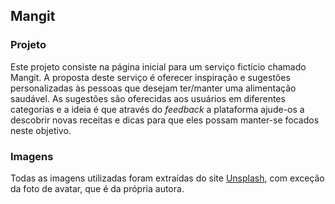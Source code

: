 ## Mangit

### Projeto
Este projeto consiste na página inicial para um serviço fictício chamado Mangit. A proposta deste serviço é oferecer inspiração e sugestões personalizadas às pessoas que desejam ter/manter uma alimentação saudável. As sugestões são oferecidas aos usuários em diferentes categorias e a ideia é que através do *feedback* a plataforma ajude-os a descobrir novas receitas e dicas para que eles possam manter-se focados neste objetivo.



### Imagens
Todas as imagens utilizadas foram extraídas do site [Unsplash](https://unsplash.com/), com exceção da foto de avatar, que é da própria autora.